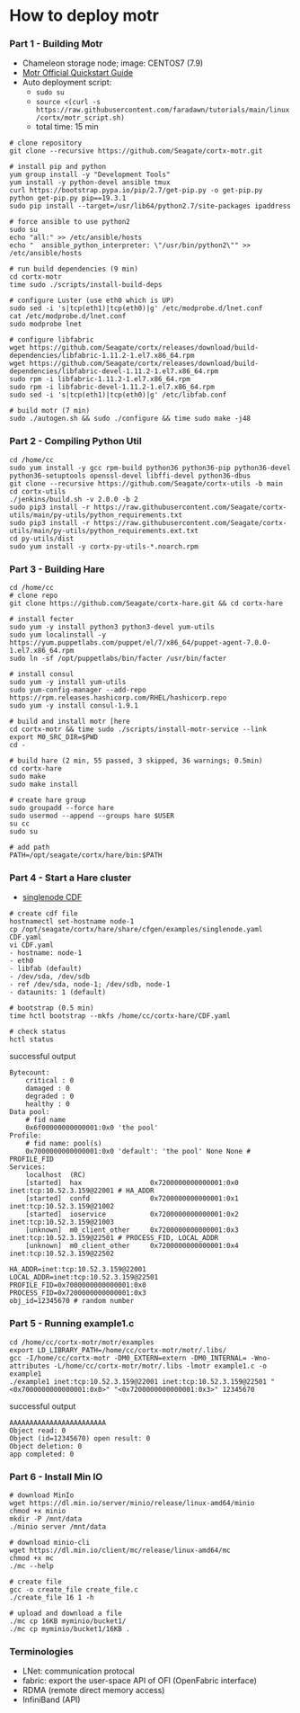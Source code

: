 # How to deploy motr

### Part 1 - Building Motr
- Chameleon storage node; image: CENTOS7 (7.9)
- [Motr Official Quickstart Guide](https://github.com/Seagate/cortx-motr/blob/main/doc/Quick-Start-Guide.rst#running-tests)
- Auto deployment script:
  - `sudo su`
  - `source <(curl -s https://raw.githubusercontent.com/faradawn/tutorials/main/linux/cortx/motr_script.sh)`
  - total time: 15 min

```
# clone repository
git clone --recursive https://github.com/Seagate/cortx-motr.git

# install pip and python
yum group install -y "Development Tools"
yum install -y python-devel ansible tmux
curl https://bootstrap.pypa.io/pip/2.7/get-pip.py -o get-pip.py
python get-pip.py pip==19.3.1            
sudo pip install --target=/usr/lib64/python2.7/site-packages ipaddress

# force ansible to use python2
sudo su
echo "all:" >> /etc/ansible/hosts
echo "  ansible_python_interpreter: \"/usr/bin/python2\"" >> /etc/ansible/hosts

# run build dependencies (9 min)
cd cortx-motr
time sudo ./scripts/install-build-deps

# configure Luster (use eth0 which is UP)
sudo sed -i 's|tcp(eth1)|tcp(eth0)|g' /etc/modprobe.d/lnet.conf
cat /etc/modprobe.d/lnet.conf
sudo modprobe lnet

# configure libfabric 
wget https://github.com/Seagate/cortx/releases/download/build-dependencies/libfabric-1.11.2-1.el7.x86_64.rpm
wget https://github.com/Seagate/cortx/releases/download/build-dependencies/libfabric-devel-1.11.2-1.el7.x86_64.rpm
sudo rpm -i libfabric-1.11.2-1.el7.x86_64.rpm
sudo rpm -i libfabric-devel-1.11.2-1.el7.x86_64.rpm
sudo sed -i 's|tcp(eth1)|tcp(eth0)|g' /etc/libfab.conf

# build motr (7 min)
sudo ./autogen.sh && sudo ./configure && time sudo make -j48
```

### Part 2 - Compiling Python Util
```
cd /home/cc
sudo yum install -y gcc rpm-build python36 python36-pip python36-devel python36-setuptools openssl-devel libffi-devel python36-dbus
git clone --recursive https://github.com/Seagate/cortx-utils -b main
cd cortx-utils
./jenkins/build.sh -v 2.0.0 -b 2
sudo pip3 install -r https://raw.githubusercontent.com/Seagate/cortx-utils/main/py-utils/python_requirements.txt
sudo pip3 install -r https://raw.githubusercontent.com/Seagate/cortx-utils/main/py-utils/python_requirements.ext.txt
cd py-utils/dist
sudo yum install -y cortx-py-utils-*.noarch.rpm
```

### Part 3 - Building Hare
```
cd /home/cc
# clone repo
git clone https://github.com/Seagate/cortx-hare.git && cd cortx-hare

# install fecter
sudo yum -y install python3 python3-devel yum-utils
sudo yum localinstall -y https://yum.puppetlabs.com/puppet/el/7/x86_64/puppet-agent-7.0.0-1.el7.x86_64.rpm
sudo ln -sf /opt/puppetlabs/bin/facter /usr/bin/facter

# install consul
sudo yum -y install yum-utils
sudo yum-config-manager --add-repo https://rpm.releases.hashicorp.com/RHEL/hashicorp.repo
sudo yum -y install consul-1.9.1

# build and install motr [here
cd cortx-motr && time sudo ./scripts/install-motr-service --link
export M0_SRC_DIR=$PWD
cd -

# build hare (2 min, 55 passed, 3 skipped, 36 warnings; 0.5min)
cd cortx-hare
sudo make
sudo make install

# create hare group
sudo groupadd --force hare
sudo usermod --append --groups hare $USER
su cc
sudo su

# add path
PATH=/opt/seagate/cortx/hare/bin:$PATH
```

### Part 4 - Start a Hare cluster
- [singlenode CDF](https://gist.github.com/faradawn/c6cb4209d578608aa550865990b83352)
```
# create cdf file
hostnamectl set-hostname node-1
cp /opt/seagate/cortx/hare/share/cfgen/examples/singlenode.yaml CDF.yaml
vi CDF.yaml
- hostname: node-1
- eth0
- libfab (default)
- /dev/sda, /dev/sdb
- ref /dev/sda, node-1; /dev/sdb, node-1
- dataunits: 1 (default)

# bootstrap (0.5 min)
time hctl bootstrap --mkfs /home/cc/cortx-hare/CDF.yaml

# check status
hctl status
```
successful output
```
Bytecount:
    critical : 0
    damaged : 0
    degraded : 0
    healthy : 0
Data pool:
    # fid name
    0x6f00000000000001:0x0 'the pool'
Profile:
    # fid name: pool(s)
    0x7000000000000001:0x0 'default': 'the pool' None None # PROFILE_FID
Services:
    localhost  (RC)
    [started]  hax                 0x7200000000000001:0x0          inet:tcp:10.52.3.159@22001 # HA_ADDR
    [started]  confd               0x7200000000000001:0x1          inet:tcp:10.52.3.159@21002
    [started]  ioservice           0x7200000000000001:0x2          inet:tcp:10.52.3.159@21003 
    [unknown]  m0_client_other     0x7200000000000001:0x3          inet:tcp:10.52.3.159@22501 # PROCESS_FID, LOCAL_ADDR
    [unknown]  m0_client_other     0x7200000000000001:0x4          inet:tcp:10.52.3.159@22502

HA_ADDR=inet:tcp:10.52.3.159@22001
LOCAL_ADDR=inet:tcp:10.52.3.159@22501
PROFILE_FID=0x7000000000000001:0x0
PROCESS_FID=0x7200000000000001:0x3
obj_id=12345670 # random number
```

### Part 5 - Running example1.c
```
cd /home/cc/cortx-motr/motr/examples
export LD_LIBRARY_PATH=/home/cc/cortx-motr/motr/.libs/
gcc -I/home/cc/cortx-motr -DM0_EXTERN=extern -DM0_INTERNAL= -Wno-attributes -L/home/cc/cortx-motr/motr/.libs -lmotr example1.c -o example1
./example1 inet:tcp:10.52.3.159@22001 inet:tcp:10.52.3.159@22501 "<0x7000000000000001:0x0>" "<0x7200000000000001:0x3>" 12345670
```
successful output
```
AAAAAAAAAAAAAAAAAAAAAAAA
Object read: 0
Object (id=12345670) open result: 0
Object deletion: 0
app completed: 0
```

### Part 6 - Install Min IO
```
# download MinIo
wget https://dl.min.io/server/minio/release/linux-amd64/minio
chmod +x minio
mkdir -P /mnt/data
./minio server /mnt/data

# download minio-cli
wget https://dl.min.io/client/mc/release/linux-amd64/mc
chmod +x mc
./mc --help

# create file
gcc -o create_file create_file.c
./create_file 16 1 -h

# upload and download a file
./mc cp 16KB myminio/bucket1/
./mc cp myminio/bucket1/16KB .
```


### Terminologies
- LNet: communication protocal
- fabric: export the user-space API of OFI (OpenFabric interface)
- RDMA (remote direct memory access)
- InfiniBand (API)





